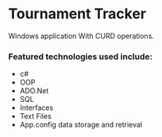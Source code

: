 # Tournament Tracker

Windows application With CURD operations.

### Featured technologies used include:
- c#
- OOP
- ADO.Net
- SQL
- Interfaces
- Text Files
- App.config data storage and retrieval


